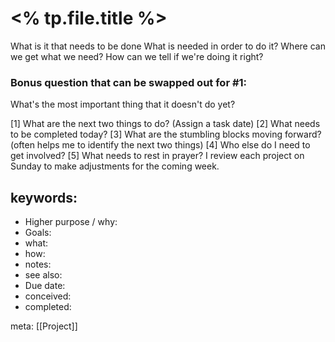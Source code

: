 # <% tp.file.title %>

What is it that needs to be done
What is needed in order to do it?
Where can we get what we need?
How can we tell if we're doing it right?


### Bonus question that can be swapped out for #1:

What's the most important thing that it doesn't do yet?

[1] What are the next two things to do? (Assign a task date) 
[2] What needs to be completed today? 
[3] What are the stumbling blocks moving forward? (often helps me to identify the next two things) 
[4] Who else do I need to get involved? 
[5] What needs to rest in prayer? I review each project on Sunday to make adjustments for the coming week.


## keywords:
- Higher purpose / why:
- Goals: 
- what:
- how:
- notes:
- see also:
- Due date: 
- conceived:
- completed:

meta:
[[Project]]